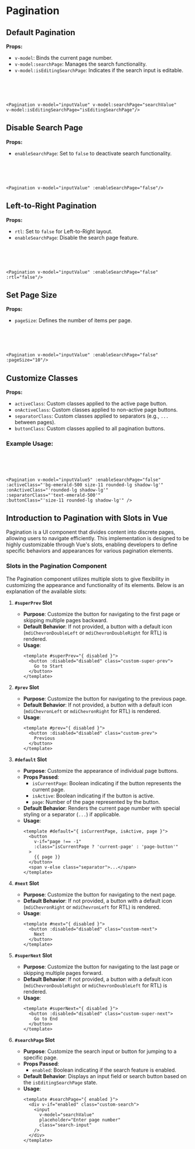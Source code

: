 # Pagination

<script setup>
import { ref } from 'vue'

// If your component is **not** globally registered, uncomment the next line and adjust the path accordingly
// import MyComponent from '@path/to/MyComponent.vue'

const inputValue1 = ref()
const inputValue2 = ref()
const inputValue3 = ref()
const inputValue4 = ref()
const inputValue5 = ref()
const inputValue6 = ref()
const inputValue7 = ref()
const inputValue8 = ref()
const inputValue9 = ref()
const inputValue10 = ref()
const searchValue = ref()
const isEditingSearchPage = ref()
</script>

## Default Pagination

**Props:**
- `v-model`: Binds the current page number.
- `v-model:searchPage`: Manages the search functionality.
- `v-model:isEditingSearchPage`: Indicates if the search input is editable.
<br>
<br>
<Pagination v-model="inputValue1" v-model:searchPage="searchValue" v-model:isEditingSearchPage="isEditingSearchPage"/>
<br>

```vue
<Pagination v-model="inputValue" v-model:searchPage="searchValue" 
v-model:isEditingSearchPage="isEditingSearchPage"/>
```

## Disable Search Page

**Props:**

- `enableSearchPage`: Set to `false` to deactivate search functionality.
<br>
<br>
<Pagination v-model="inputValue3" :enableSearchPage="false"/>
<br>

```vue
<Pagination v-model="inputValue" :enableSearchPage="false"/>
```

## Left-to-Right Pagination

**Props:**

- `rtl`: Set to `false` for Left-to-Right layout.
- `enableSearchPage`: Disable the search page feature.
<br>
<br>

<div class="ml-44">
<Pagination v-model="inputValue2" :enableSearchPage="false" :rtl="false"/>
</div>
<br>

```vue
<Pagination v-model="inputValue" :enableSearchPage="false" :rtl="false"/>
```

## Set Page Size

**Props:**

- `pageSize`: Defines the number of items per page.
<br>
<br>
<Pagination v-model="inputValue4" :enableSearchPage="false" :pageSize="10"/>
<br>

```vue
<Pagination v-model="inputValue" :enableSearchPage="false" :pageSize="10"/>

```

## Customize Classes

**Props:**

- `activeClass`: Custom classes applied to the active page button.
- `onActiveClass`: Custom classes applied to non-active page buttons.
- `separatorClass`: Custom classes applied to separators (e.g., `...` between pages).
- `buttonClass`: Custom classes applied to all pagination buttons.

### Example Usage:
<br>
<br>
<Pagination v-model="inputValue5" :enableSearchPage="false" :activeClass="'bg-emerald-500 size-11 rounded-lg shadow-lg'" :onActiveClass="'rounded-lg shadow-lg'" :separatorClass="'text-emerald-500'" :buttonClass="'size-11 rounded-lg shadow-lg'" />

<br>

```vue
<Pagination v-model="inputValue5" :enableSearchPage="false" 
:activeClass="'bg-emerald-500 size-11 rounded-lg shadow-lg'" 
:onActiveClass="'rounded-lg shadow-lg'" 
:separatorClass="'text-emerald-500'" 
:buttonClass="'size-11 rounded-lg shadow-lg'" />
```

## Introduction to Pagination with Slots in Vue

Pagination is a UI component that divides content into discrete pages, allowing users to navigate efficiently. This implementation is designed to be highly customizable through Vue's slots, enabling developers to define specific behaviors and appearances for various pagination elements.

### Slots in the Pagination Component

The Pagination component utilizes multiple slots to give flexibility in customizing the appearance and functionality of its elements. Below is an explanation of the available slots:

1. **`#superPrev` Slot**
   - **Purpose**: Customize the button for navigating to the first page or skipping multiple pages backward.
   - **Default Behavior**: If not provided, a button with a default icon (`mdiChevronDoubleLeft` or `mdiChevronDoubleRight` for RTL) is rendered.
   - **Usage**:
     ```vue
     <template #superPrev="{ disabled }">
       <button :disabled="disabled" class="custom-super-prev">
         Go to Start
       </button>
     </template>
     ```

2. **`#prev` Slot**
   - **Purpose**: Customize the button for navigating to the previous page.
   - **Default Behavior**: If not provided, a button with a default icon (`mdiChevronLeft` or `mdiChevronRight` for RTL) is rendered.
   - **Usage**:
     ```vue
     <template #prev="{ disabled }">
       <button :disabled="disabled" class="custom-prev">
         Previous
       </button>
     </template>
     ```

3. **`#default` Slot**
   - **Purpose**: Customize the appearance of individual page buttons.
   - **Props Passed**:
     - `isCurrentPage`: Boolean indicating if the button represents the current page.
     - `isActive`: Boolean indicating if the button is active.
     - `page`: Number of the page represented by the button.
   - **Default Behavior**: Renders the current page number with special styling or a separator (`...`) if applicable.
   - **Usage**:
     ```vue
     <template #default="{ isCurrentPage, isActive, page }">
       <button
         v-if="page !== -1"
         :class="isCurrentPage ? 'current-page' : 'page-button'"
       >
         {{ page }}
       </button>
       <span v-else class="separator">...</span>
     </template>
     ```

4. **`#next` Slot**
   - **Purpose**: Customize the button for navigating to the next page.
   - **Default Behavior**: If not provided, a button with a default icon (`mdiChevronRight` or `mdiChevronLeft` for RTL) is rendered.
   - **Usage**:
     ```vue
     <template #next="{ disabled }">
       <button :disabled="disabled" class="custom-next">
         Next
       </button>
     </template>
     ```

5. **`#superNext` Slot**
   - **Purpose**: Customize the button for navigating to the last page or skipping multiple pages forward.
   - **Default Behavior**: If not provided, a button with a default icon (`mdiChevronDoubleRight` or `mdiChevronDoubleLeft` for RTL) is rendered.
   - **Usage**:
     ```vue
     <template #superNext="{ disabled }">
       <button :disabled="disabled" class="custom-super-next">
         Go to End
       </button>
     </template>
     ```

6. **`#searchPage` Slot**
   - **Purpose**: Customize the search input or button for jumping to a specific page.
   - **Props Passed**:
     - `enabled`: Boolean indicating if the search feature is enabled.
   - **Default Behavior**: Displays an input field or search button based on the `isEditingSearchPage` state.
   - **Usage**:
     ```vue
     <template #searchPage="{ enabled }">
       <div v-if="enabled" class="custom-search">
         <input
           v-model="searchValue"
           placeholder="Enter page number"
           class="search-input"
         />
       </div>
     </template>
     ```